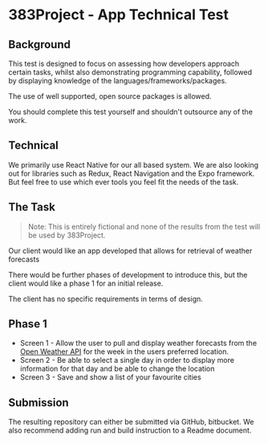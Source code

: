 # 383Project - App Technical Test

## Background
This test is designed to focus on assessing how developers approach certain tasks, whilst also demonstrating programming
capability, followed by displaying knowledge of the languages/frameworks/packages.

The use of well supported, open source packages is allowed.

You should complete this test yourself and shouldn't outsource any of the work.

## Technical
We primarily use React Native for our all based system. We are also looking out for libraries such as Redux, React Navigation and the Expo framework. But feel free to use which ever tools you feel fit the needs of the task.

## The Task

> Note: This is entirely fictional and none of the results from the test will be used by 383Project.

Our client would like an app developed that allows for retrieval of weather forecasts

There would be further phases of development to introduce this, but the client would like a phase 1 for an initial release.

The client has no specific requirements in terms of design.

## Phase 1

  - Screen 1 - Allow the user to pull and display weather forecasts from the [Open Weather API](https://openweathermap.org/api) for the 
week in the users preferred location.
  - Screen 2 - Be able to select a single day in order to display more information for that day and be able to change the location
  - Screen 3 - Save and show a list of your favourite cities

## Submission

The resulting repository can either be submitted via GitHub, bitbucket. We also recommend adding run and build instruction to a Readme document.
